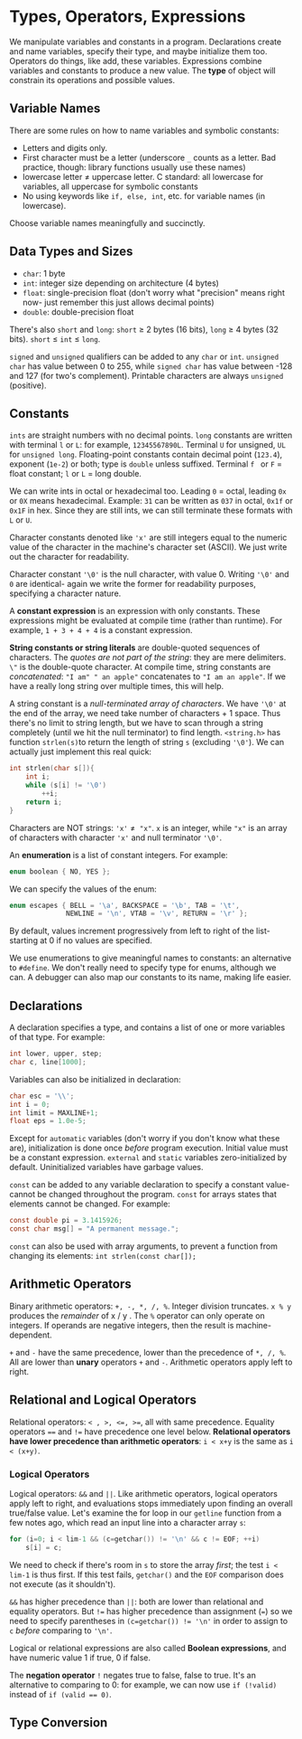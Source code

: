# Types, Operators, Expressions

We manipulate variables and constants in a program. Declarations create and name variables, specify their type, and maybe initialize them too. Operators do things, like add, these variables. Expressions combine variables and constants to produce a new value. The **type** of object will constrain its operations and possible values.

## Variable Names

There are some rules on how to name variables and symbolic constants: 

- Letters and digits only. 
- First character must be a letter (underscore `_` counts as a letter. Bad practice, though: library functions usually use these names) 
- lowercase letter $\neq$ uppercase letter. C standard: all lowercase for variables, all uppercase for symbolic constants
- No using keywords like `if, else, int`, etc. for variable names (in lowercase).

Choose variable names meaningfully and succinctly.

## Data Types and Sizes

- `char`: 1 byte
- `int`: integer size depending on architecture (4 bytes)
- `float`: single-precision float (don't worry what "precision" means right now- just remember this just allows decimal points)
- `double`: double-precision float

There's also `short` and `long`: `short` $\ge$ 2 bytes (16 bits), `long` $\ge$ 4 bytes (32 bits). `short` $\le$ `int` $\le$ `long`.

`signed` and `unsigned` qualifiers can be added to any `char` or `int`. `unsigned char` has value between 0 to 255, while `signed char` has value between -128 and 127 (for two's complement). Printable characters are always `unsigned` (positive).

## Constants

`ints` are straight numbers with no decimal points. `long` constants are written with terminal `l` or `L`: for example, `12345567890L`. Terminal `U` for unsigned, `UL` for `unsigned long`. Floating-point constants contain decimal point (`123.4`), exponent (`1e-2`) or both; type is `double` unless suffixed. Terminal `f ` or `F` = float constant; `l` or `L` = long double.

We can write ints in octal or hexadecimal too. Leading `0` = octal,  leading `0x` or `0X` means hexadecimal. Example: `31` can be written as `037` in octal, `0x1f` or `0x1F` in hex. Since they are still ints, we can still terminate these formats with `L` or `U`.

Character constants denoted like `'x'` are still integers equal to the numeric value of the character in the machine's character set (ASCII). We just write out the character for readability.

Character constant `'\0'` is the null character, with value 0. Writing `'\0'` and `0` are identical- again we write the former for readability purposes, specifying a character nature. 

A **constant expression** is an expression with only constants. These expressions might be evaluated at compile time (rather than runtime). For example, `1 + 3 + 4 + 4` is a constant expression.

**String constants or string literals** are double-quoted sequences of characters. The *quotes are not part of the string*: they are mere delimiters. `\"` is the double-quote character. At compile time, string constants are *concatenated*: `"I am" " an apple"` concatenates to `"I am an apple"`. If we have a really long string over multiple times, this will help.

A string constant is a *null-terminated array of characters*. We have `'\0'` at the end of the array, we need take number of characters + 1 space. Thus there's no limit to string length, but we have to scan through a string completely (until we hit the null terminator) to find length. `<string.h>` has function `strlen(s)`to return the length of string `s` (excluding `'\0'`). We can actually just implement this real quick:

```C
int strlen(char s[]){
    int i;
    while (s[i] != '\0')
        ++i;
    return i;
}
```

Characters are NOT strings: `'x'` $\neq~$ `"x"`. `x` is an integer, while `"x"` is an array of characters with character `'x'` and null terminator `'\0'`.

An **enumeration** is a list of constant integers. For example: 

```C
enum boolean { NO, YES };
```

We can specify the values of the enum:

```C
enum escapes { BELL = '\a', BACKSPACE = '\b', TAB = '\t',
              NEWLINE = '\n', VTAB = '\v', RETURN = '\r' };
```

By default, values increment progressively from left to right of the list- starting at 0 if no values are specified. 

We use enumerations to give meaningful names to constants: an alternative to `#define`. We don't really need to specify type for enums, although we can. A debugger can also map our constants to its name, making life easier. 

## Declarations

A declaration specifies a type, and contains a list of one or more variables of that type. For example:

```C
int lower, upper, step;
char c, line[1000]; 
```

Variables can also be initialized in declaration:

```C
char esc = '\\';
int i = 0;
int limit = MAXLINE+1;
float eps = 1.0e-5;
```

Except for `automatic` variables (don't worry if you don't know what these are), initialization is done once *before* program execution. Initial value must be a constant expression. `external` and `static` variables zero-initialized by default. Uninitialized variables have garbage values.

`const` can be added to any variable declaration to specify a constant value- cannot be changed throughout the program. `const` for arrays states that elements cannot be changed. For example:

```C
const double pi = 3.1415926;
const char msg[] = "A permanent message.";
```

`const` can also be used with array arguments, to prevent a function from changing its elements: `int strlen(const char[]);`

## Arithmetic Operators

Binary arithmetic operators: `+, -, *, /, %`. Integer division truncates. `x % y` produces the *remainder* of x / y . The `%` operator can only operate on integers. If operands are negative integers, then the result is machine-dependent.

`+` and `-` have the same precedence, lower than the precedence of `*, /, %`.  All are lower than **unary** operators `+` and `-`.  Arithmetic operators apply left to right. 

## Relational and Logical Operators

Relational operators: `< , >, <=, >=`, all with same precedence. Equality operators `==` and `!=` have precedence one level below. **Relational operators have lower precedence than arithmetic operators**: `i < x+y` is the same as `i < (x+y)`.

### Logical Operators

Logical operators: `&&` and `||`. Like arithmetic operators, logical operators apply left to right, and evaluations stops immediately upon finding an overall true/false value. Let's examine the for loop in our `getline` function from a few notes ago, which read an input line into a character array `s`:

```C
for (i=0; i < lim-1 && (c=getchar()) != '\n' && c != EOF; ++i)
    s[i] = c;
```

We need to check if there's room in `s` to store the array *first*; the test `i < lim-1` is thus first. If this test fails, `getchar()` and the `EOF` comparison does not execute (as it shouldn't).

 `&&` has higher precedence than `||`:  both are lower than relational and equality operators. But `!=` has higher precedence than assignment (`=`) so we need to specify parentheses in `(c=getchar()) != '\n'`  in order to assign to `c` *before* comparing to `'\n'`.

Logical or relational expressions are also called **Boolean expressions**, and have numeric value 1 if true, 0 if false. 

The **negation operator** `!` negates true to false, false to true. It's an alternative to comparing to 0: for example, we can now use `if (!valid)` instead of `if (valid == 0)`. 

## Type Conversion

